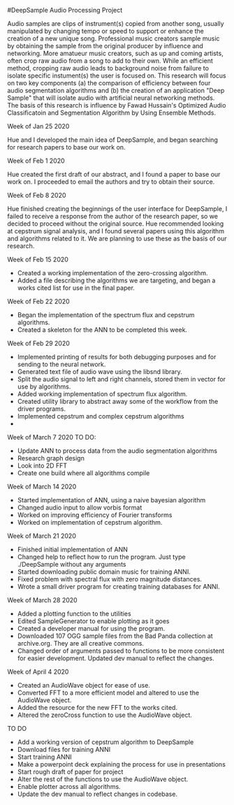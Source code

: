 #DeepSample
Audio Processing Project

Audio samples are clips of instrument(s) copied from another song, usually manipulated by changing tempo or speed to 
support or enhance the creation of a new unique song.  Professional music creators sample music by obtaining the sample 
from the original producer by influence and networking.  More amatueur music creators, such as up and coming artists,
often crop raw audio from a song to add to their own.  While an efficient method, cropping raw audio leads to background 
noise from failure to isolate specific instument(s) the user is focused on.  This research will focus on two key components
(a) the comparison of efficiency between four audio segmentation algorithms and (b) the creation of an application "Deep Sample"
that will isolate audio with artificial neural networking methods.  The basis of this research is influence by Fawad Hussain's
Optimized Audio Classificatoin and Segmentation Algorithm by Using Ensemble Methods.

Week of Jan 25 2020

Hue and I developed the main idea of DeepSample, and began searching for research papers
to base our work on.  

Week of Feb 1 2020

Hue created the first draft of our abstract, and I found a paper to base our work on.
I proceeded to email the authors and try to obtain their source.  

Week of Feb 8 2020

Hue finished creating the beginnings of the user interface for DeepSample, I failed to 
receive a response from the author of the research paper, so we decided to proceed 
without the original source.  Hue recommended looking at cepstrum signal analysis, and I 
found several papers using this algorithm and algorithms related to it.  We are planning to 
use these as the basis of our research.

Week of Feb 15 2020

- Created a working implementation of the zero-crossing algorithm.  
- Added a file describing the algorithms we are targeting, and began a works cited list for use in the final paper.

Week of Feb 22 2020

- Began the implementation of the spectrum flux and cepstrum algorithms.   
- Created a skeleton for the ANN to be completed this week. 

Week of Feb 29 2020

- Implemented printing of results for both debugging purposes and for sending to the neural network.
- Generated text file of audio wave using the libsnd library.
- Split the audio signal to left and right channels, stored them in vector for use by algorithms.
- Added working implementation of spectrum flux algorithm.
- Created utility library to abstract away some of the workflow from the driver programs. 
- Implemented cepstrum and complex cepstrum algorithms
- 

Week of March 7 2020
TO DO:  
- Update ANN to process data from the audio segmentation algorithms
- Research graph design
- Look into 2D FFT
- Create one build where all algorithms compile

Week of March 14 2020
-  Started implementation of ANN, using a naive bayesian algorithm
-  Changed audio input to allow vorbis format
-  Worked on improving efficiency of Fourier transforms
-  Worked on implementation of cepstrum algorithm.

Week of March 21 2020
- Finished initial implementation of ANN
- Changed help to reflect how to run the program.  Just type ./DeepSample without any arguments
- Started downloading public domain music for training ANNI.
- Fixed problem with spectral flux with zero magnitude distances.
- Wrote a small driver program for creating training databases for ANNI.

Week of March 28 2020
- Added a plotting function to the utilities
- Edited SampleGenerator to enable plotting as it goes
- Created a developer manual for using the program.
- Downloaded 107 OGG sample files from the Bad Panda collection at archive.org.  They are all creative commons.
- Changed order of arguments passed to functions to be more consistent for easier development.  Updated dev manual to reflect the changes.

Week of April 4 2020
- Created an AudioWave object for ease of use.
- Converted FFT to a more efficient model and altered to use the AudioWave object.
- Added the resource for the new FFT to the works cited.
- Altered the zeroCross function to use the AudioWave object.

TO DO
- Add a working version of cepstrum algorithm to DeepSample
- Download files for training ANNI
- Start training ANNI
- Make a powerpoint deck explaining the process for use in presentations
- Start rough draft of paper for project
- Alter the rest of the functions to use the AudioWave object.
- Enable plotter across all algorithms.
- Update the dev manual to reflect changes in codebase.
